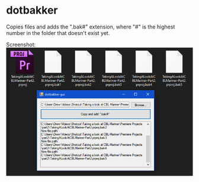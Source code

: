 # dotbakker
Copies files and adds the ".bak#" extension, where "#" is the highest number in the folder that doesn't exist yet.

Screenshot:
![](/docs/images/dotbakker-gui_screenshot.png?raw=true)